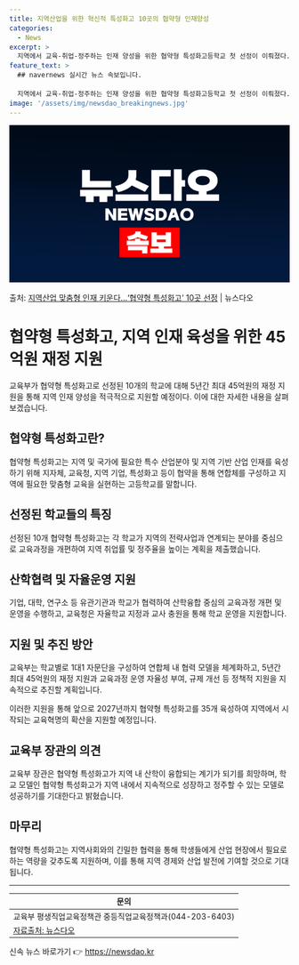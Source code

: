 ```yaml
---
title: 지역산업을 위한 혁신적 특성화고 10곳의 협약형 인재양성
categories:
  - News
excerpt: >
  지역에서 교육-취업-정주하는 인재 양성을 위한 협약형 특성화고등학교 첫 선정이 이뤄졌다. 교육부는 지역 완결…
feature_text: >
  ## navernews 실시간 뉴스 속보입니다.

  지역에서 교육-취업-정주하는 인재 양성을 위한 협약형 특성화고등학교 첫 선정이 이뤄졌다. 교육부는 지역 완결…
image: '/assets/img/newsdao_breakingnews.jpg'
---
```


![뉴스다오 속보](/assets/img/newsdao_breakingnews.jpg)

<p>출처: <a href="https://newsdao.kr/3851" rel="dofollow">지역산업 맞춤형 인재 키운다…‘협약형 특성화고’ 10곳 선정</a> | 뉴스다오</p>

<h1>협약형 특성화고, 지역 인재 육성을 위한 45억원 재정 지원</h1>

<p data-ke-size="size16">교육부가 협약형 특성화고로 선정된 10개의 학교에 대해 5년간 최대 45억원의 재정 지원을 통해 지역 인재 양성을 적극적으로 지원할 예정이다. 이에 대한 자세한 내용을 살펴보겠습니다.</p>

<h2 data-ke-size="size26">협약형 특성화고란?</h2>
<p data-ke-size="size16">협약형 특성화고는 지역 및 국가에 필요한 특수 산업분야 및 지역 기반 산업 인재를 육성하기 위해 지자체, 교육청, 지역 기업, 특성화고 등이 협약을 통해 연합체를 구성하고 지역에 필요한 맞춤형 교육을 실현하는 고등학교를 말합니다.</p>

<h2 data-ke-size="size26">선정된 학교들의 특징</h2>
<p data-ke-size="size16">선정된 10개 협약형 특성화고는 각 학교가 지역의 전략사업과 연계되는 분야를 중심으로 교육과정을 개편하여 지역 취업률 및 정주율을 높이는 계획을 제출했습니다.</p>

<h2 data-ke-size="size26">산학협력 및 자율운영 지원</h2>
<p data-ke-size="size16">기업, 대학, 연구소 등 유관기관과 학교가 협력하여 산학융합 중심의 교육과정 개편 및 운영을 수행하고, 교육청은 자율학교 지정과 교사 충원을 통해 학교 운영을 지원합니다.</p>

<h2 data-ke-size="size26">지원 및 추진 방안</h2>
<p data-ke-size="size16">교육부는 학교별로 1대1 자문단을 구성하여 연합체 내 협력 모델을 체계화하고, 5년간 최대 45억원의 재정 지원과 교육과정 운영 자율성 부여, 규제 개선 등 정책적 지원을 지속적으로 추진할 계획입니다.</p>

<p data-ke-size="size16">이러한 지원을 통해 앞으로 2027년까지 협약형 특성화고를 35개 육성하여 지역에서 시작되는 교육혁명의 확산을 지원할 예정입니다.</p>

<h2 data-ke-size="size26">교육부 장관의 의견</h2>
<p data-ke-size="size16">교육부 장관은 협약형 특성화고가 지역 내 산학이 융합되는 계기가 되기를 희망하며, 학교 모델인 협약형 특성화고가 지역 내에서 지속적으로 성장하고 정주할 수 있는 모델로 성공하기를 기대한다고 밝혔습니다.</p>

<h2 data-ke-size="size26">마무리</h2>
<p data-ke-size="size16">협약형 특성화고는 지역사회와의 긴밀한 협력을 통해 학생들에게 산업 현장에서 필요로 하는 역량을 갖추도록 지원하며, 이를 통해 지역 경제와 산업 발전에 기여할 것으로 기대됩니다.</p>

<hr>

<table>
	<thead>
		<tr>
			<th style="text-align: center;">문의</th>
		</tr>
	</thead>
	<tbody>
		<tr>
			<td style="text-align: center;">교육부 평생직업교육정책관 중등직업교육정책과(044-203-6403)</td>
	</tr>
	<tr>
		<td><a href="https://newsdao.kr/3851">자료출처: 뉴스다오</a></td>
	</tr>
	</tbody>
</table>
 

신속 뉴스 바로가기 👉 <a href="https://newsdao.kr" rel="dofollow">https://newsdao.kr</a>


